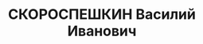 ---
title: СКОРОСПЕШКИН Василий Иванович
description: "Род. в 1894 г.в дер. Андрейково Макарьевского уезда Костромской губернии\
  \ Российской империи. Русский. Окончил в 1908г. 2-х классную начальную школу, в\
  \ 1910г. Очерское высшее-начальное училище, в 1914г. учительские курсы, г.Пермь,\
  \ в 1924г. Сибирский институт сельского хозяйства и промышленности, г.Омск. Агроном,\
  \ учитель. Член Коммунистической партии с 1918 г. \n  В 1908-1912гг.-ученик в пилокатной\
  \ мастерской. 1913-1915гг.-учитель Шантаровской начальной школы, Оханский уезд Пермской\
  \ губернии. 1915-1916гг.-служил в Царской Армии, рядовой 162-го запасного пехотного\
  \ полка. 1916-1917гг.-прапощик 162-го полка, 78-го Сибирского стрелкового полка\
  \ 12-й армии, участник Первой мировой войны. 1917-1918гг.-подпоручик, командир роты,\
  \ батальона 78-го полка, член полкового солдатского комитета. 1918-1919гг.- учитель\
  \ начальных школ, Оханский Очерский уезд. \n  1919-1920гг.-член, заведующий отделом\
  \ социального обеспечения Уржумского уездного исполкома, инструктор Уржумского уездного\
  \ комитета РКП(б), инструктор по организации сельсоветов и райисполкомов Средне-Камского\
  \ уездного ревкома, инструктор, заведующий отделом Оханского отдела народного образования.\
  \ 1919-1920гг.-заведующий педагогическими курсами, Пермская губерния. 1920-1921гг.-студент,\
  \ проректор Сибирской сельскохозяйственно-промышленной академии. 1921-1923гг.- секретарь,\
  \ член рабочего комитета совхоза \"Коммунизм\" при Сибирской сельско-хозяйственной\
  \ академии, г. Омск. 1923-1925гг.- секретарь, заведующий административно-организацинным\
  \ отделом Омского губернского земельного управления, 1924-1925гг.-член ревизионной\
  \ комиссии при Госсемкультуре Западной Сибири, г. Омск. 1925-1926гг.- заместитель\
  \ заведующего, заведующий Красноярским губернским/окружным земельным управлением,\
  \ одновременно председатель Красноярской земельной комиссии. 1926-1927гг.-заведующий\
  \ переселенческим управлением Западно-Сибирского краевого земельного управления,\
  \ кандидат в члены Сибирского крайисполкома, читал на курсах лекции по колонизационно-переселенческой\
  \ специализации, г. Омск. 11.1927-01.1928гг. -находился в служебных командировках,\
  \ гг. Москва, Омск, Тюмень. 02.-11.1928г. заместитель Наркома земледелия Казахской\
  \ АССР. 11.1928-1929гг.-заместитель председателя Государственной плановой комиссии\
  \ Казахской АССР и его президиума. В 12.1929-03.1930гг.-заведующий аульно-деревенским\
  \ отделом, 03.-08.1930г.-агитационно-массовым отделом Казкрайкома ВКП(б). В 08.1930\
  \ г. откомандирован в распоряжение ЦК ВКП(б). 1930-1932гг.-зав.плановым отделом,\
  \ член Правления АО «Свиновод», г.Москва. 1932-1935гг.-зам. директора Всесюзного\
  \ свиноводческого объединения, зам.начальника свиноводческого управления, зав. отделом\
  \ зернового управления Наркомата совхозов СССР. 1935-1937гг.-зам.начальника зернового\
  \ управления Наркомата совхозов СССР. \n  Репрессирован. Арестован в 1937г. Приговорен\
  \ 11. 1937г. к ВМН. \n  Источник: АПРК-? \n  Литература: Наркомы Казахстана. С.\
  \ 311., Ашимбаев Д. Р. Кто есть кто в Казахстане. С.1029."
---